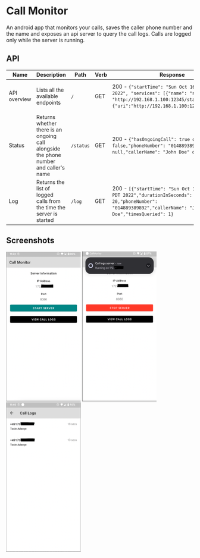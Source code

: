 # Call Monitor
An android app that monitors your calls, saves the caller phone number and the name and exposes an api server to query the call logs. Calls are logged only while the server is running.

## API
| Name  | Description | Path | Verb | Response | Failure |
| ------------- | ------------- | ------------- | ------------- | -------------| -------------|
| API overview  | Lists all the available endpoints  | `/`  |  GET  |  200 - `{"startTime": "Sun Oct 16 14:43:47 PDT 2022", "services": [{"name": "status","uri": "http://192.168.1.100:12345/status"}, {"uri":"http://192.168.1.100:12345/status"}]}` | 400 -  `{"message": "Something went wrong"}`  |
| Status  | Returns whether there is an ongoing call alongside the phone number and caller's name | `/status`  |  GET  |  200 - `{"hasOngoingCall": true or false,"phoneNumber": "014889389892" or null,"callerName": "John Doe" or null}` | 400 -  `{"message": "Something went wrong"}`  |
| Log  | Returns the list of logged calls from the time the server is started | `/log`  |  GET  |  200 - `[{"startTime": "Sun Oct 16 14:43:47 PDT 2022","durationInSeconds": 20,"phoneNumber": "014889389892","callerName": "John Doe","timesQueried": 1}` | 400 -  `{"message": "Something went wrong"}`  |

## Screenshots
<img src="screenshots/home_start_server.png" width="200" alt="Start Server"> <img src="screenshots/home_stop_server.png" width="200" alt="Stop Server"> <img src="screenshots/call_logs.png" width="200" alt="Call Logs">
